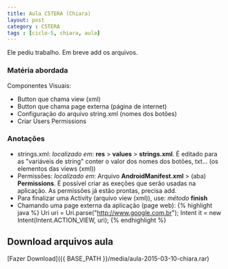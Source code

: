 ```yaml
---
title: Aula C5TERA (Chiara)
layout: post
category : C5TERA
tags : [ciclo-5, chiara, aula]
---
```



<div class="alert alert-info">Ele pediu trabalho. Em breve add os arquivos.</div>

### Matéria abordada
Componentes Visuais:
- Button que chama view (xml)
- Button que chama page externa (página de internet)
- Configuração do arquivo string.xml (nomes dos botôes)
- Criar Users Permissions


### Anotações
- strings.xml: *localizado em*: **res** > **values** > **strings.xml**. É editado para as "variáveis de string" conter o valor dos nomes dos botões, txt... (os elementos das views (xml))
- Permissões: *localizado em*: Arquivo **AndroidManifest.xml** > (aba) **Permissions**. É possível criar as exeções que serão usadas na aplicação. As permissões já estão prontas, precisa add.
- Para finalizar uma Activity (arquivo view (xml)), use: *método* **finish**
- Chamando uma page externa da aplicação (page web):
    {% highlight java %}
        Uri uri = Uri.parse("http://www.google.com.br");
        Intent it = new Intent(Intent.ACTION_VIEW, uri);
    {% endhighlight %}

## Download arquivos aula
[Fazer Download]({{ BASE_PATH }}/media/aula-2015-03-10-chiara.rar) 